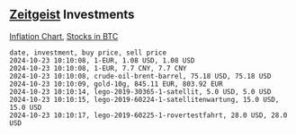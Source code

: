 ## [Zeitgeist](index.html) Investments

[Inflation Chart](https://inflationchart.com),
[Stocks in BTC](https://stonksinbtc.xyz/)

```
date, investment, buy price, sell price
2024-10-23 10:10:08, 1-EUR, 1.08 USD, 1.08 USD
2024-10-23 10:10:08, 1-EUR, 7.7 CNY, 7.7 CNY
2024-10-23 10:10:08, crude-oil-brent-barrel, 75.18 USD, 75.18 USD
2024-10-23 10:10:09, gold-10g, 845.11 EUR, 803.92 EUR
2024-10-23 10:10:14, lego-2019-30365-1-satellit, 5.0 USD, 5.0 USD
2024-10-23 10:10:15, lego-2019-60224-1-satellitenwartung, 15.0 USD, 15.0 USD
2024-10-23 10:10:17, lego-2019-60225-1-rovertestfahrt, 28.0 USD, 28.0 USD
```
